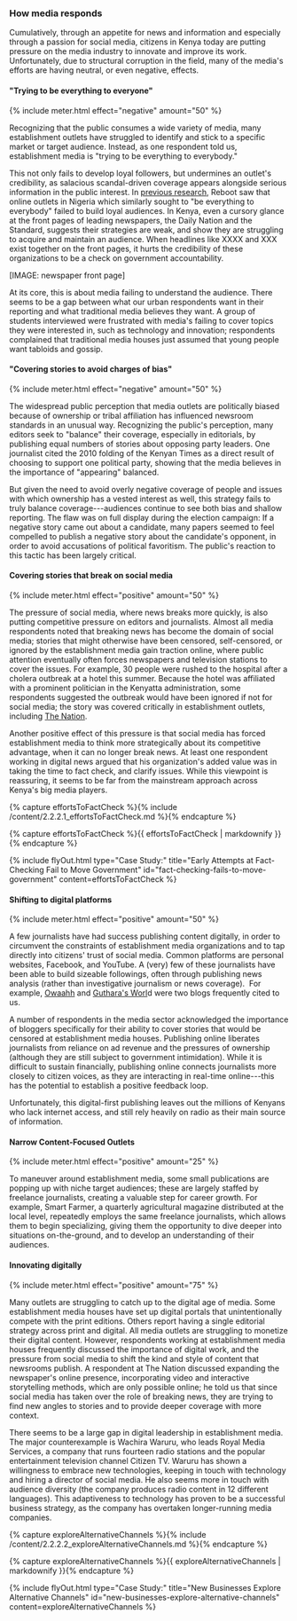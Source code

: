 ### How media responds

Cumulatively, through an appetite for news and information and especially through a passion for social media, citizens in Kenya today are putting pressure on the media industry to innovate and improve its work. Unfortunately, due to structural corruption in the field, many of the media's efforts are having neutral, or even negative, effects.

<div class="flexColumns">
<h4 class="col-1-2">"Trying to be everything to everyone"</h4>
{% include meter.html effect="negative" amount="50" %}
</div>

Recognizing that the public consumes a wide variety of media, many establishment outlets have struggled to identify and stick to a specific market or target audience. Instead, as one respondent told us, establishment media is "trying to be everything to everybody."

This not only fails to develop loyal followers, but undermines an outlet's credibility, as salacious scandal-driven coverage appears alongside serious information in the public interest. In [previous research](http://westafricamedia.reboot.org/), Reboot saw that online outlets in Nigeria which similarly sought to "be everything to everybody" failed to build loyal audiences. In Kenya, even a cursory glance at the front pages of leading newspapers, the Daily Nation and the Standard, suggests their strategies are weak, and show they are struggling to acquire and maintain an audience. When headlines like XXXX and XXX exist together on the front pages, it hurts the credibility of these organizations to be a check on government accountability.

[IMAGE: newspaper front page]

At its core, this is about media failing to understand the audience. There seems to be a gap between what our urban respondents want in their reporting and what traditional media believes they want. A group of students interviewed were frustrated with media's failing to cover topics they were interested in, such as technology and innovation; respondents complained that traditional media houses just assumed that young people want tabloids and gossip.

<div class="flexColumns">
<h4 class="col-1-2">"Covering stories to avoid charges of bias"</h4>
{% include meter.html effect="negative" amount="50" %}
</div>

The widespread public perception that media outlets are politically biased because of ownership or tribal affiliation has influenced newsroom standards in an unusual way. Recognizing the public's perception, many editors seek to "balance" their coverage, especially in editorials, by publishing equal numbers of stories about opposing party leaders. One journalist cited the 2010 folding of the Kenyan Times as a direct result of choosing to support one political party, showing that the media believes in the importance of "appearing" balanced.

But given the need to avoid overly negative coverage of people and issues with which ownership has a vested interest as well, this strategy fails to truly balance coverage---audiences continue to see both bias and shallow reporting. The flaw was on full display during the election campaign: If a negative story came out about a candidate, many papers seemed to feel compelled to publish a negative story about the candidate's opponent, in order to avoid accusations of political favoritism.  The public's reaction to this tactic has been largely critical.

<div class="flexColumns">
<h4 class="col-1-2">Covering stories that break on social media</h4>
{% include meter.html effect="positive" amount="50" %}
</div>

The pressure of social media, where news breaks more quickly, is also putting competitive pressure on editors and journalists. Almost all media respondents noted that breaking news has become the domain of social media; stories that might otherwise have been censored, self-censored, or ignored by the establishment media gain traction online, where public attention eventually often forces newspapers and television stations to cover the issues. For example, 30 people were rushed to the hospital after a cholera outbreak at a hotel this summer. Because the hotel was affiliated with a prominent politician in the Kenyatta administration, some respondents suggested the outbreak would have been ignored if not for social media; the story was covered critically in establishment outlets, including [The Nation](http://www.nation.co.ke/counties/nairobi/government-apparent-attempt-cover-up-cholera-outbreak-weston/1954174-3986100-11xk3ci/index.html).

Another positive effect of this pressure is that social media has forced establishment media to think more strategically about its competitive advantage, when it can no longer break news. At least one respondent working in digital news argued that his organization's added value was in taking the time to fact check, and clarify issues. While this viewpoint is reassuring, it seems to be far from the mainstream approach across Kenya's big media players.

<!-- Include content as a variable -->
{% capture effortsToFactCheck %}{% include /content/2.2.2.1_effortsToFactCheck.md %}{% endcapture %}
<!-- markdownify the variable -->
{% capture effortsToFactCheck %}{{ effortsToFactCheck | markdownify }}{% endcapture %}
<!-- include the flyOut function and pass in the variable content -->
{% include flyOut.html type="Case Study:" title="Early Attempts at Fact-Checking Fail to Move Government" id="fact-checking-fails-to-move-government" content=effortsToFactCheck %}

<!-- #### Shifting to digital platforms -->

<div class="flexColumns">
<h4 class="col-1-2">Shifting to digital platforms</h4>
{% include meter.html effect="positive" amount="50" %}
</div>

A few journalists have had success publishing content digitally, in order to circumvent the constraints of establishment media organizations and to tap directly into citizens' trust of social media. Common platforms are personal websites, Facebook, and YouTube. A (very) few of these journalists have been able to build sizeable followings, often through publishing news analysis (rather than investigative journalism or news coverage).  For example, [Owaahh](http://owaahh.com/) and [Guthara's Worl](https://gathara.blogspot.com/)d were two blogs frequently cited to us.

A number of respondents in the media sector acknowledged the importance of bloggers specifically for their ability to cover stories that would be censored at establishment media houses. Publishing online liberates journalists from reliance on ad revenue and the pressures of ownership (although they are still subject to government intimidation). While it is difficult to sustain financially, publishing online connects journalists more closely to citizen voices, as they are interacting in real-time online---this has the potential to establish a positive feedback loop.

Unfortunately, this digital-first publishing leaves out the millions of Kenyans who lack internet access, and still rely heavily on radio as their main source of information.

<div class="flexColumns">
<h4 class="col-1-2">Narrow Content-Focused Outlets</h4>
{% include meter.html effect="positive" amount="25" %}
</div>

To maneuver around establishment media, some small publications are popping up with niche target audiences; these are largely staffed by freelance journalists, creating a valuable step for career growth. For example, Smart Farmer, a quarterly agricultural magazine distributed at the local level, repeatedly employs the same freelance journalists, which allows them to begin specializing, giving them the opportunity to dive deeper into situations on-the-ground, and to develop an understanding of their audiences.

<div class="flexColumns">
<h4 class="col-1-2">Innovating digitally</h4>
{% include meter.html effect="positive" amount="75" %}
</div>

Many outlets are struggling to catch up to the digital age of media. Some establishment media houses have set up digital portals that unintentionally compete with the print editions. Others report having a single editorial strategy across print and digital. All media outlets are struggling to monetize their digital content. However, respondents working at establishment media houses frequently discussed the importance of digital work, and the pressure from social media to shift the kind and style of content that newsrooms publish. A respondent at The Nation discussed expanding the newspaper's online presence, incorporating video and interactive storytelling methods, which are only possible online; he told us that since social media has taken over the role of breaking news, they are trying to find new angles to stories and to provide deeper coverage with more context.

There seems to be a large gap in digital leadership in establishment media. The major counterexample is Wachira Waruru, who leads Royal Media Services, a company that runs fourteen radio stations and the popular entertainment television channel Citizen TV. Waruru has shown a willingness to embrace new technologies, keeping in touch with technology and hiring a director of social media. He also seems more in touch with audience diversity (the company produces radio content in 12 different languages). This adaptiveness to technology has proven to be a successful business strategy, as the company has overtaken longer-running media companies.

<!-- Include content as a variable -->
{% capture exploreAlternativeChannels %}{% include /content/2.2.2.2_exploreAlternativeChannels.md %}{% endcapture %}
<!-- markdownify the variable -->
{% capture exploreAlternativeChannels %}{{ exploreAlternativeChannels | markdownify }}{% endcapture %}
<!-- include the flyOut function and pass in the variable content -->
{% include flyOut.html type="Case Study:" title="New Businesses Explore Alternative Channels" id="new-businesses-explore-alternative-channels" content=exploreAlternativeChannels %}
